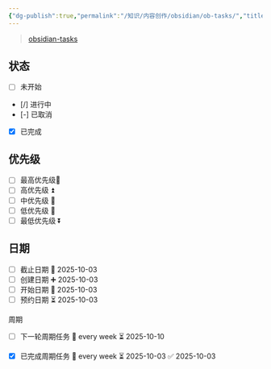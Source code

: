 ```yaml
---
{"dg-publish":true,"permalink":"/知识/内容创作/obsidian/ob-tasks/","title":"obsidian-tasks","tags":["obsidian","内容创作"],"noteIcon":""}
---
```


> [obsidian-tasks](https://github.com/obsidian-tasks-group/obsidian-tasks)

## 状态

- [ ] 未开始
- [/] 进行中
- [-] 已取消
- [x] 已完成

## 优先级

- [ ] 最高优先级🔺 
- [ ] 高优先级 ⏫
- [ ] 中优先级 🔼 
- [ ] 低优先级 🔽 
- [ ] 最低优先级 ⏬ 

## 日期

- [ ] 截止日期 📅 2025-10-03 
- [ ] 创建日期 ➕ 2025-10-03 
- [ ] 开始日期 🛫 2025-10-03 
- [ ] 预约日期 ⏳ 2025-10-03

周期
- [ ] 下一轮周期任务 🔁 every week ⏳ 2025-10-10
- [x] 已完成周期任务 🔁 every week ⏳ 2025-10-03 ✅ 2025-10-03

